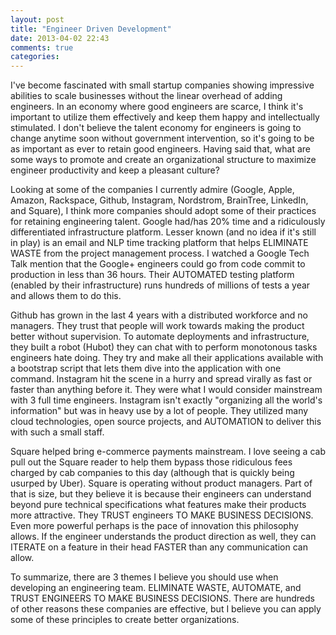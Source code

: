 ```yaml
---
layout: post
title: "Engineer Driven Development"
date: 2013-04-02 22:43
comments: true
categories: 
---
```


I've become fascinated with small startup companies showing impressive abilities
to scale businesses without the linear overhead of adding engineers.  In an
economy where good engineers are scarce, I think it's important to utilize them
effectively and keep them happy and intellectually stimulated.  I don't believe
the talent economy for engineers is going to change anytime soon without government
intervention, so it's going to be as important as ever to retain good engineers.
Having said that, what are some ways to promote and create an organizational
structure to maximize engineer productivity and keep a pleasant culture?

<!-- more -->

Looking at some of the companies I currently admire
(Google, Apple, Amazon, Rackspace, Github, Instagram, Nordstrom, BrainTree, LinkedIn, and Square), I
think more companies should adopt some of their practices for retaining engineering talent.
Google had/has 20% time and a ridiculously differentiated infrastructure platform.  Lesser known
(and no idea if it's still in play) is an email and NLP time tracking platform that
helps ELIMINATE WASTE from the project management process.  I watched a Google Tech Talk
mention that the Google+ engineers could go from code commit to production in less than 36 hours.
Their AUTOMATED testing platform (enabled by their infrastructure) runs hundreds of
millions of tests a year and allows them to do this.

Github has grown in the last 4 years with a distributed workforce and no managers.
They trust that people will work towards making the product better without supervision.
To automate deployments and infrastructure, they built a robot (Hubot) they can chat
with to perform monotonous tasks engineers hate doing.  They try and make all their applications
available with a bootstrap script that lets them dive into the application with one command.
Instagram hit the scene in a hurry and spread virally as fast or faster than anything before it.
They were what I would consider mainstream with 3 full time engineers.  Instagram isn't exactly
"organizing all the world's information" but was in heavy use by a lot of people.  They utilized
many cloud technologies, open source projects, and AUTOMATION to deliver this with such a small staff.

Square helped bring e-commerce payments mainstream.  I love seeing a cab pull out
the Square reader to help them bypass those ridiculous fees charged by cab companies
to this day (although that is quickly being usurped by Uber).  Square is operating without
product managers.  Part of that is size, but they believe it is because their engineers
can understand beyond pure technical specifications what features make their products more attractive.
They TRUST engineers TO MAKE BUSINESS DECISIONS.  Even more powerful perhaps is the pace of innovation
this philosophy allows.  If the engineer understands the product direction as well,
they can ITERATE on a feature in their head FASTER than any communication can allow.

To summarize, there are 3 themes I believe you should use when developing an engineering team.
ELIMINATE WASTE, AUTOMATE, and TRUST ENGINEERS TO MAKE BUSINESS DECISIONS.  There are hundreds of
other reasons these companies are effective, but I believe you can apply some of these
principles to create better organizations.
